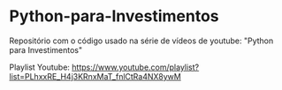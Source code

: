 # Python-para-Investimentos
Repositório com o código usado na série de vídeos de youtube: "Python para Investimentos"

Playlist Youtube: https://www.youtube.com/playlist?list=PLhxxRE_H4j3KRnxMaT_fnlCtRa4NX8ywM
